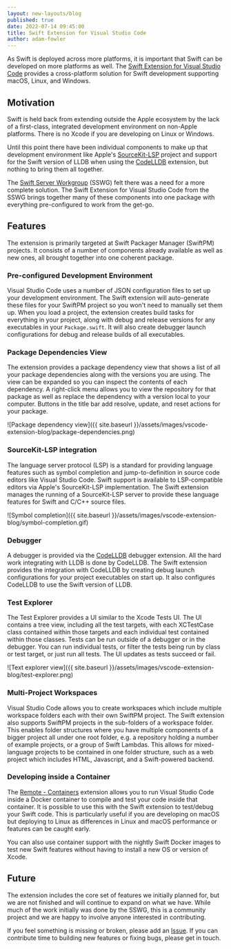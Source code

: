 ```yaml
---
layout: new-layouts/blog
published: true
date: 2022-07-14 09:45:00
title: Swift Extension for Visual Studio Code
author: adam-fowler
---
```


As Swift is deployed across more platforms, it is important that Swift can be developed on more platforms as well. The [Swift Extension for Visual Studio Code](https://marketplace.visualstudio.com/items?itemName=swiftlang.swift-vscode) provides a cross-platform solution for Swift development supporting macOS, Linux, and Windows.

##  Motivation

Swift is held back from extending outside the Apple ecosystem by the lack of a first-class, integrated development environment on non-Apple platforms. There is no Xcode if you are developing on Linux or Windows.

Until this point there have been individual components to make up that development environment like Apple's [SourceKit-LSP](https://github.com/swiftlang/sourcekit-lsp) project and support for the Swift version of LLDB when using the [CodeLLDB](https://marketplace.visualstudio.com/items?itemName=vadimcn.vscode-lldb) extension, but nothing to bring them all together.

The [Swift Server Workgroup](/sswg/) (SSWG) felt there was a need for a more complete solution. The Swift Extension for Visual Studio Code from the SSWG brings together many of these components into one package with everything pre-configured to work from the get-go.

## Features

The extension is primarily targeted at Swift Packager Manager (SwiftPM) projects. It consists of a number of components already available as well as new ones, all brought together into one coherent package.

### Pre-configured Development Environment

Visual Studio Code uses a number of JSON configuration files to set up your development environment. The Swift extension will auto-generate these files for your SwiftPM project so you won't need to manually set them up. When you load a project, the extension creates build tasks for everything in your project, along with debug and release versions for any executables in your `Package.swift`. It will also create debugger launch configurations for debug and release builds of all executables.

### Package Dependencies View

The extension provides a package dependency view that shows a list of all your package dependencies along with the versions you are using. The view can be expanded so you can inspect the contents of each dependency. A right-click menu allows you to view the repository for that package as well as replace the dependency with a version local to your computer. Buttons in the title bar add resolve, update, and reset actions for your package.

![Package dependency view]({{ site.baseurl }}/assets/images/vscode-extension-blog/package-dependencies.png)

### SourceKit-LSP integration

The language server protocol (LSP) is a standard for providing language features such as symbol completion and jump-to-definition in source code editors like Visual Studio Code. Swift support is available to LSP-compatible editors via Apple's SourceKit-LSP implementation. The Swift extension manages the running of a SourceKit-LSP server to provide these language features for Swift and C/C++ source files.

![Symbol completion]({{ site.baseurl }}/assets/images/vscode-extension-blog/symbol-completion.gif)

### Debugger

A debugger is provided via the [CodeLLDB](https://marketplace.visualstudio.com/items?itemName=vadimcn.vscode-lldb) debugger extension. All the hard work integrating with LLDB is done by CodeLLDB. The Swift extension provides the integration with CodeLLDB by creating debug launch configurations for your project executables on start up. It also configures CodeLLDB to use the Swift version of LLDB.

### Test Explorer

The Test Explorer provides a UI similar to the Xcode Tests UI. The UI contains a tree view, including all the test targets, with each XCTestCase class contained within those targets and each individual test contained within those classes. Tests can be run outside of a debugger or in the debugger. You can run individual tests, or filter the tests being run by class or test target, or just run all tests. The UI updates as tests succeed or fail.

![Text explorer view]({{ site.baseurl }}/assets/images/vscode-extension-blog/test-explorer.png)

### Multi-Project Workspaces

Visual Studio Code allows you to create workspaces which include multiple workspace folders each with their own SwiftPM project. The Swift extension also supports SwiftPM projects in the sub-folders of a workspace folder. This enables folder structures where you have multiple components of a bigger project all under one root folder, e.g. a repository holding a number of example projects, or a group of Swift Lambdas. This allows for mixed-language projects to be contained in one folder structure, such as a web project which includes HTML, Javascript, and a Swift-powered backend.

### Developing inside a Container

The [Remote - Containers](https://marketplace.visualstudio.com/items?itemName=ms-vscode-remote.remote-containers) extension allows you to run Visual Studio Code inside a Docker container to compile and test your code inside that container. It is possible to use this with the Swift extension to test/debug your Swift code. This is particularly useful if you are developing on macOS but deploying to Linux as differences in Linux and macOS performance or features can be caught early.

You can also use container support with the nightly Swift Docker images to test new Swift features without having to install a new OS or version of Xcode.

## Future

The extension includes the core set of features we initially planned for, but we are not finished and will continue to expand on what we have. While much of the work initially was done by the SSWG, this is a community project and we are happy to involve anyone interested in contributing.

If you feel something is missing or broken, please add an [Issue](https://github.com/swiftlang/vscode-swift/issues). If you can contribute time to building new features or fixing bugs, please get in touch.
